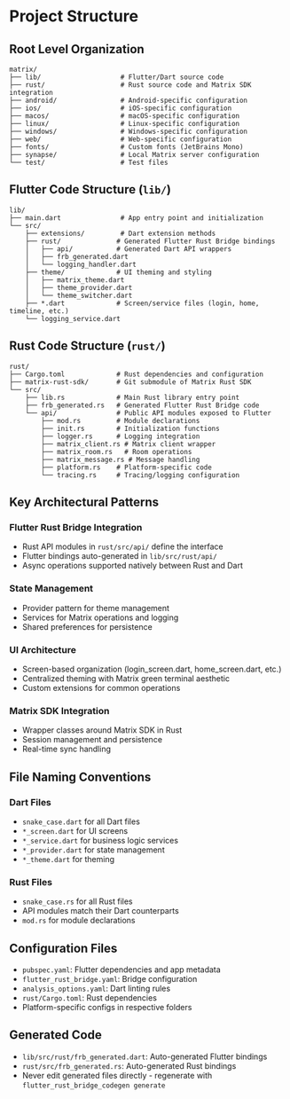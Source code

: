 # Project Structure

## Root Level Organization

```
matrix/
├── lib/                    # Flutter/Dart source code
├── rust/                   # Rust source code and Matrix SDK integration
├── android/                # Android-specific configuration
├── ios/                    # iOS-specific configuration
├── macos/                  # macOS-specific configuration
├── linux/                  # Linux-specific configuration
├── windows/                # Windows-specific configuration
├── web/                    # Web-specific configuration
├── fonts/                  # Custom fonts (JetBrains Mono)
├── synapse/                # Local Matrix server configuration
└── test/                   # Test files
```

## Flutter Code Structure (`lib/`)

```
lib/
├── main.dart               # App entry point and initialization
└── src/
    ├── extensions/         # Dart extension methods
    ├── rust/              # Generated Flutter Rust Bridge bindings
    │   ├── api/           # Generated Dart API wrappers
    │   ├── frb_generated.dart
    │   └── logging_handler.dart
    ├── theme/             # UI theming and styling
    │   ├── matrix_theme.dart
    │   ├── theme_provider.dart
    │   └── theme_switcher.dart
    ├── *.dart             # Screen/service files (login, home, timeline, etc.)
    └── logging_service.dart
```

## Rust Code Structure (`rust/`)

```
rust/
├── Cargo.toml             # Rust dependencies and configuration
├── matrix-rust-sdk/       # Git submodule of Matrix Rust SDK
└── src/
    ├── lib.rs             # Main Rust library entry point
    ├── frb_generated.rs   # Generated Flutter Rust Bridge code
    └── api/               # Public API modules exposed to Flutter
        ├── mod.rs         # Module declarations
        ├── init.rs        # Initialization functions
        ├── logger.rs      # Logging integration
        ├── matrix_client.rs # Matrix client wrapper
        ├── matrix_room.rs   # Room operations
        ├── matrix_message.rs # Message handling
        ├── platform.rs    # Platform-specific code
        └── tracing.rs     # Tracing/logging configuration
```

## Key Architectural Patterns

### Flutter Rust Bridge Integration
- Rust API modules in `rust/src/api/` define the interface
- Flutter bindings auto-generated in `lib/src/rust/api/`
- Async operations supported natively between Rust and Dart

### State Management
- Provider pattern for theme management
- Services for Matrix operations and logging
- Shared preferences for persistence

### UI Architecture
- Screen-based organization (login_screen.dart, home_screen.dart, etc.)
- Centralized theming with Matrix green terminal aesthetic
- Custom extensions for common operations

### Matrix SDK Integration
- Wrapper classes around Matrix SDK in Rust
- Session management and persistence
- Real-time sync handling

## File Naming Conventions

### Dart Files
- `snake_case.dart` for all Dart files
- `*_screen.dart` for UI screens
- `*_service.dart` for business logic services
- `*_provider.dart` for state management
- `*_theme.dart` for theming

### Rust Files
- `snake_case.rs` for all Rust files
- API modules match their Dart counterparts
- `mod.rs` for module declarations

## Configuration Files

- `pubspec.yaml`: Flutter dependencies and app metadata
- `flutter_rust_bridge.yaml`: Bridge configuration
- `analysis_options.yaml`: Dart linting rules
- `rust/Cargo.toml`: Rust dependencies
- Platform-specific configs in respective folders

## Generated Code

- `lib/src/rust/frb_generated.dart`: Auto-generated Flutter bindings
- `rust/src/frb_generated.rs`: Auto-generated Rust bindings
- Never edit generated files directly - regenerate with `flutter_rust_bridge_codegen generate`